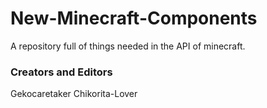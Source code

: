 # New-Minecraft-Components
A repository full of things needed in the API of minecraft.


### Creators and Editors
Gekocaretaker
Chikorita-Lover

